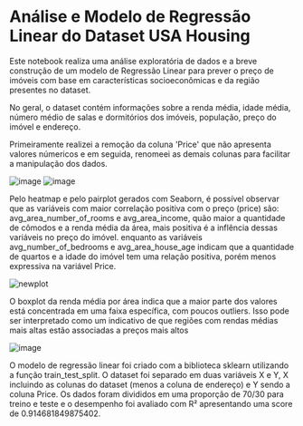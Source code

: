 # Análise e Modelo de Regressão Linear do Dataset USA Housing


Este notebook realiza uma análise exploratória de dados e a breve construção de um modelo de Regressão Linear para prever o preço de imóveis com base em características socioeconômicas e da região presentes no dataset.

No geral, o dataset contém informações sobre a renda média, idade média, número médio de salas e dormitórios dos imóveis, população, preço do imóvel e endereço.

Primeiramente realizei a remoção da coluna 'Price' que não apresenta valores númericos e em seguida, renomeei as demais colunas para facilitar a manipulação dos dados.


![image](https://github.com/user-attachments/assets/d3ee9205-4c23-45cc-ba70-2a85f8a4748a)
![image](https://github.com/user-attachments/assets/2e74478d-fbbe-4b8b-a2ff-6ec03429486c)


Pelo heatmap e pelo pairplot gerados com Seaborn, é possível observar que as variáveis com maior correlação positiva com o preço (price) são:
avg_area_number_of_rooms e avg_area_income, quão maior a quantidade de cômodos e a renda média da área, mais positiva é a inflência dessas variáveis no preço do imóvel.
enquanto as variáveis avg_number_of_bedrooms e avg_area_house_age indicam que a quantidade de quartos e a idade do imóvel tem uma relação positiva, porém menos expressiva na variável Price.


![newplot](https://github.com/user-attachments/assets/9708c0ea-04e5-4355-8d18-4b3ca5a7d3e3)

O boxplot da renda média por área indica que a maior parte dos valores está concentrada em uma faixa específica, com poucos outliers. Isso pode ser interpretado como um indicativo de que regiões com rendas médias mais altas estão associadas a preços mais altos


![image](https://github.com/user-attachments/assets/72510205-b7ce-4733-8ceb-7e3c08b1a61e)



O modelo de regressão linear foi criado com a biblioteca sklearn utilizando a função train_test_split. O dataset foi separado em duas variáveis X e Y, X incluindo as colunas do dataset (menos a coluna de endereço) e Y sendo a coluna Price. Os dados foram divididos em uma proporção de 70/30 para treino e teste e o desempenho foi avaliado com R² apresentando uma score de 0.914681849875402. 
